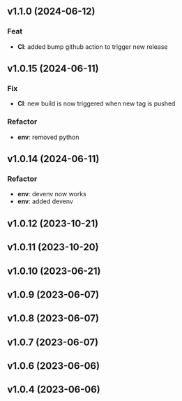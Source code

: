 ## v1.1.0 (2024-06-12)

### Feat

- **CI**: added bump github action to trigger new release

## v1.0.15 (2024-06-11)

### Fix

- **CI**: new build is now triggered when new tag is pushed

### Refactor

- **env**: removed python

## v1.0.14 (2024-06-11)

### Refactor

- **env**: devenv now works
- **env**: added devenv

## v1.0.12 (2023-10-21)

## v1.0.11 (2023-10-20)

## v1.0.10 (2023-06-21)

## v1.0.9 (2023-06-07)

## v1.0.8 (2023-06-07)

## v1.0.7 (2023-06-07)

## v1.0.6 (2023-06-06)

## v1.0.4 (2023-06-06)
